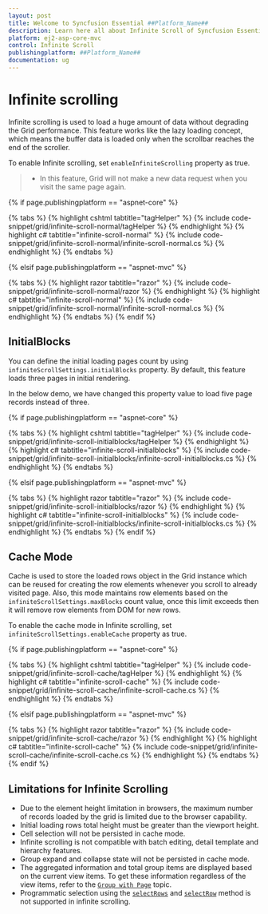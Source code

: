 ```yaml
---
layout: post
title: Welcome to Syncfusion Essential ##Platform_Name##
description: Learn here all about Infinite Scroll of Syncfusion Essential ##Platform_Name## widgets based on HTML5 and jQuery.
platform: ej2-asp-core-mvc
control: Infinite Scroll
publishingplatform: ##Platform_Name##
documentation: ug
---
```



# Infinite scrolling

Infinite scrolling is used to load a huge amount of data without degrading the Grid performance. This feature works like the lazy loading concept, which means the buffer data is loaded only when the scrollbar reaches the end of the scroller.

To enable Infinite scrolling, set `enableInfiniteScrolling` property as true.

> * In this feature, Grid will not make a new data request when you visit the same page again.

{% if page.publishingplatform == "aspnet-core" %}

{% tabs %}
{% highlight cshtml tabtitle="tagHelper" %}
{% include code-snippet/grid/infinite-scroll-normal/tagHelper %}
{% endhighlight %}
{% highlight c# tabtitle="infinite-scroll-normal" %}
{% include code-snippet/grid/infinite-scroll-normal/infinite-scroll-normal.cs %}
{% endhighlight %}
{% endtabs %}

{% elsif page.publishingplatform == "aspnet-mvc" %}

{% tabs %}
{% highlight razor tabtitle="razor" %}
{% include code-snippet/grid/infinite-scroll-normal/razor %}
{% endhighlight %}
{% highlight c# tabtitle="infinite-scroll-normal" %}
{% include code-snippet/grid/infinite-scroll-normal/infinite-scroll-normal.cs %}
{% endhighlight %}
{% endtabs %}
{% endif %}



## InitialBlocks

You can define the initial loading pages count by using `infiniteScrollSettings.initialBlocks` property. By default, this feature loads three pages in initial rendering.

In the below demo, we have changed this property value to load five page records instead of three.

{% if page.publishingplatform == "aspnet-core" %}

{% tabs %}
{% highlight cshtml tabtitle="tagHelper" %}
{% include code-snippet/grid/infinite-scroll-initialblocks/tagHelper %}
{% endhighlight %}
{% highlight c# tabtitle="infinite-scroll-initialblocks" %}
{% include code-snippet/grid/infinite-scroll-initialblocks/infinite-scroll-initialblocks.cs %}
{% endhighlight %}
{% endtabs %}

{% elsif page.publishingplatform == "aspnet-mvc" %}

{% tabs %}
{% highlight razor tabtitle="razor" %}
{% include code-snippet/grid/infinite-scroll-initialblocks/razor %}
{% endhighlight %}
{% highlight c# tabtitle="infinite-scroll-initialblocks" %}
{% include code-snippet/grid/infinite-scroll-initialblocks/infinite-scroll-initialblocks.cs %}
{% endhighlight %}
{% endtabs %}
{% endif %}



## Cache Mode

Cache is used to store the loaded rows object in the Grid instance which can be reused for creating the row elements whenever you scroll to already visited page. Also, this mode maintains row elements based on the `infiniteScrollSettings.maxBlocks` count value, once this limit exceeds then it will remove row elements from DOM for new rows.

To enable the cache mode in Infinite scrolling, set `infiniteScrollSettings.enableCache` property as true.

{% if page.publishingplatform == "aspnet-core" %}

{% tabs %}
{% highlight cshtml tabtitle="tagHelper" %}
{% include code-snippet/grid/infinite-scroll-cache/tagHelper %}
{% endhighlight %}
{% highlight c# tabtitle="infinite-scroll-cache" %}
{% include code-snippet/grid/infinite-scroll-cache/infinite-scroll-cache.cs %}
{% endhighlight %}
{% endtabs %}

{% elsif page.publishingplatform == "aspnet-mvc" %}

{% tabs %}
{% highlight razor tabtitle="razor" %}
{% include code-snippet/grid/infinite-scroll-cache/razor %}
{% endhighlight %}
{% highlight c# tabtitle="infinite-scroll-cache" %}
{% include code-snippet/grid/infinite-scroll-cache/infinite-scroll-cache.cs %}
{% endhighlight %}
{% endtabs %}
{% endif %}



## Limitations for Infinite Scrolling

* Due to the element height limitation in browsers, the maximum number of records loaded by the grid is limited due to the browser capability.
* Initial loading rows total height must be greater than the viewport height.
* Cell selection will not be persisted in cache mode.
* Infinite scrolling is not compatible with batch editing, detail template and hierarchy features.
* Group expand and collapse state will not be persisted in cache mode.
* The aggregated information and total group items are displayed based on the current view items. To get these information regardless of the view items, refer to the
[`Group with Page`](./grouping/#Group-with-paging) topic.
* Programmatic selection using the [`selectRows`](https://ej2.syncfusion.com/documentation/api/grid/#selectrows) and [`selectRow`](https://ej2.syncfusion.com/documentation/api/grid/#selectrow) method is not supported in infinite scrolling.
